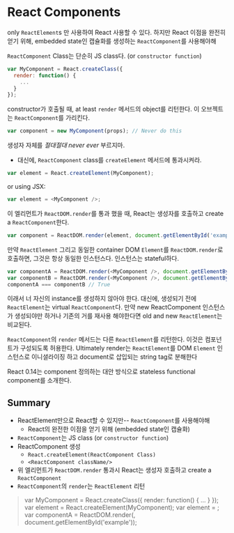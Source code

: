 # React Components
only `ReactElement`s 만 사용하여 React 사용할 수 있다. 하지만 React 이점을 완전히 얻기 위해, embedded state인 캡슐화를 생성하는 `ReactComponent`를 사용해야해

`ReactComponent` Class는 단순히 JS class다. (or `constructor function`)

```javascript
var MyComponent = React.createClass({
  render: function() {
    ...
  }
});
```

constructor가 호출될 때, at least `render` 메서드의 object를 리턴한다. 이 오브젝트는 `ReactComponent`를 가리킨다.
```javascript
var component = new MyComponent(props); // Never do this
```
생성자 자체를 *절대절대 never ever* 부르지마.
- 대신에, `ReactComponent` class를 `createElement` 메서드에 통과시켜라.

```javascript
var element = React.createElement(MyComponent);
```

or using JSX:
```javascript
var element = <MyComponent />;
```

이 엘리먼트가 `ReactDOM.render`를 통과 했을 때, React는 생성자를 호출하고 create a `ReactComponent`한다.
```javascript
var component = ReactDOM.render(element, document.getElementById('example'));
```
만약 `ReactElement` 그리고 동일한 container DOM `Element`를 `ReactDOM.render`로 호출하면, 그것은 항상 동일한 인스턴스다. 인스턴스는 stateful하다.

```javascript
var componentA = ReactDOM.render(<MyComponent />, document.getElementById('example'));
var componentB = ReactDOM.render(<MyComponent />, document.getElementById('example'));
componentA === componentB // True
```

이래서 너 자신의 instance를 생성하지 않아야 한다. 대신에, 생성되기 전에 `ReactElement`는 virtual `ReactComponent`다. 만약 new ReactComponent 인스턴스가 생성되야만 하거나 기존의 거를 재사용 해야한다면 old and new `ReactElement`는 비교된다.

`ReactComponent`의 `render` 메서드는 다른 `ReactElement`를 리턴한다. 이것은 컴포넌트가 구성되도록 허용한다. Ultimately render는 `ReactElement`를 DOM `Element` 인스턴스로 이니셜라이징 하고 document로 삽입되는 string tag로 분해한다

React 0.14는 component 정의하는 대안 방식으로 stateless functional component를 소개한다.


## Summary
- ReactElement만으로 React할 수 있지만-- `ReactComponent`를 사용해야해
  + React의 완전한 이점을 얻기 위해 (embedded state인 캡슐화)
- `ReactComponent`는 JS class (or `constructor function`)
- ReactComponent 생성
  + `React.createElement(ReactComponent Class)`
  + `<ReactComponent className/>`
- 위 엘리먼트가 `ReactDOM.render` 통과시 React는 생성자 호출하고 create a `ReactComponent`
- `ReactComponent`의 `render`는 `ReactElement` 리턴


> var MyComponent = React.createClass({
>  render: function() {
>    ...
>  }
> });
> var element = React.createElement(MyComponent);
> var element = <MyComponent />;
> var componentA = ReactDOM.render(<MyComponent />, document.getElementById('example'));
